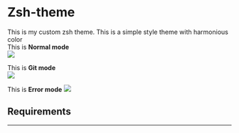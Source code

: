 # Zsh-theme
This is my custom zsh theme.
This is a simple style theme with harmonious color  
This is **Normal mode**  
![][normal mode]

This is **Git mode**  
![][git mode]

This is **Error mode**
![][error mode]


## Requirements  
---

[//]: <> (This is a variable definition area)
[normal mode]: ./assets/normal-mode.png 
[git mode]: ./assets/git-mode.png
[error mode]: ./assets/error-mode.png
